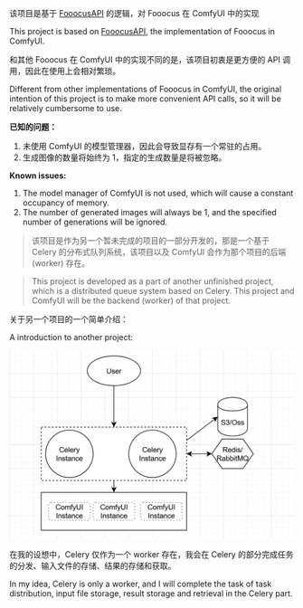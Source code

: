 该项目是基于 [FooocusAPI](https://github.com/mrhan1993/FooocusAPI) 的逻辑，对 Fooocus 在 ComfyUI 中的实现

This project is based on [FooocusAPI](https://github.com/mrhan1993/FooocusAPI), the implementation of Fooocus in ComfyUI.

和其他 Fooocus 在 ComfyUI 中的实现不同的是，该项目初衷是更方便的 API 调用，因此在使用上会相对繁琐。

Different from other implementations of Fooocus in ComfyUI, the original intention of this project is to make more convenient API calls, so it will be relatively cumbersome to use.

**已知的问题：**

1. 未使用 ComfyUI 的模型管理器，因此会导致显存有一个常驻的占用。
2. 生成图像的数量将始终为 1，指定的生成数量是将被忽略。

**Known issues:**

1. The model manager of ComfyUI is not used, which will cause a constant occupancy of memory.
2. The number of generated images will always be 1, and the specified number of generations will be ignored.

> 该项目是作为另一个暂未完成的项目的一部分开发的，那是一个基于 Celery 的分布式队列系统，该项目以及 ComfyUI 会作为那个项目的后端 (worker) 存在。

> This project is developed as a part of another unfinished project, which is a distributed queue system based on Celery. This project and ComfyUI will be the backend (worker) of that project.

关于另一个项目的一个简单介绍：

A introduction to another project:

![alt text](image.png)

在我的设想中，Celery 仅作为一个 worker 存在，我会在 Celery 的部分完成任务的分发、输入文件的存储、结果的存储和获取。

In my idea, Celery is only a worker, and I will complete the task of task distribution, input file storage, result storage and retrieval in the Celery part.
